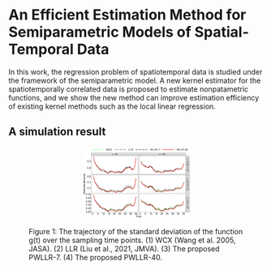 # An Efficient Estimation Method for Semiparametric Models of Spatial-Temporal Data

In this work, the regression problem of spatiotemporal data is studied under the framework of the semiparametric model. A new kernel estimator for the spatiotemporally correlated data is proposed to estimate nonpatametric functions, and we show the new method can improve estimation efficiency of existing kernel methods such as the local linear regression.


## A simulation result
<figure id="Figure1">
    <p align="center">
  <img src="./figure/Wt_True.jpg" width=50% height=50%>
  </p>
  <figcaption
  <strong>Figure 1:</strong> The trajectory of the standard deviation of the function g(t) over the sampling time points. (1) WCX (Wang et al. 2005, JASA). (2) LLR (Liu et al., 2021, JMVA). (3) The proposed PWLLR-7. (4) The proposed PWLLR-40.
</figcaption>
</figure>



